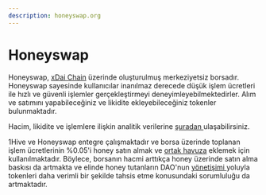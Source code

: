 ```yaml
---
description: honeyswap.org
---
```


# Honeyswap

Honeyswap, [xDai Chain](https://www.xdaichain.com/) üzerinde oluşturulmuş merkeziyetsiz borsadır. Honeyswap sayesinde kullanıcılar inanılmaz derecede düşük işlem ücretleri ile hızlı ve güvenli işlemler gerçekleştirmeyi deneyimleyebilmektedirler. Alım ve satımını yapabileceğiniz ve likidite ekleyebileceğiniz tokenler bulunmaktadır.

Hacim, likidite ve işlemlere ilişkin analitik verilerine [şuradan ](https://info.honeyswap.org/)ulaşabilirsiniz.

1Hive ve Honeyswap entegre çalışmaktadır ve borsa üzerinde toplanan işlem ücretlerinin %0.05'i honey satın almak ve [ortak havuza](../honey/#ekonomik-degerlendirme) eklemek için kullanılmaktadır. Böylece, borsanın hacmi arttıkça honey üzerinde satın alma baskısı da artmakta ve elinde honey tutanların DAO'nun [yönetişimi ](../honey/participation.md)yoluyla tokenleri daha verimli bir şekilde tahsis etme konusundaki sorumluluğu da artmaktadır.

